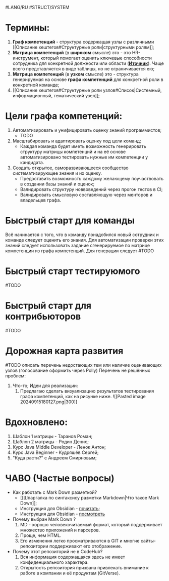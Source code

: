 #LANG/RU #STRUCT/SYSTEM 
# Термины:
1. **Граф компетенций** - структура содержащая узлы с различными [[Описание хештегов#Структурные роли|структурными ролям]];
2. **Матрица компетенций** (в **широком** смысле) это - это HR-инструмент, который помогает оценить ключевые способности сотрудника для конкретной должности или области (**[Иточник](https://b2b.productstar.ru/blog/obuchenie_pod_matrizu)**). Чаще всего представляется в виде таблицы, но не ограничивается ею;
3. **Матрица компетенций** (в **узком** смысле) это - структура генерируемая на основе **графа компетенций** для конкретной роли в конкретной команде;
4. [[Описание хештегов#Структурные роли узлов#Список|Системный, информационный, тематический узел]];
# Цели графа компетенций:
1. Автоматизировать и унифицировать оценку знаний программистов;
	- TODO
2. Масштабировать и адаптировать оценку под цели команд;
	- Каждая команда будет иметь возможность генерировать структуру матрицы компетенций и на её основе автоматизировано тестировать нужные им компетенции у кандидата.   
3. Создать открытое, саморазвивающееся сообщество систематизирующее знания и их оценку.
	- Предоставить возможность каждому желающему поучаствовать в создании базы знаний и оценок;
	- Валидировать структуру новвоведений через прогон тестов в CI;
	- Валидировать смысловую составляющую через менторов и владельцев графа.
# Быстрый старт для команды
Всё начинается с того, что в команду понадобился новый сотрудник и команде следует оценить его знания. Для автоматизации проверки этих знаний следует использовать задание сгенерируемое по матрице компетенции из графа компетенций.
Для генерации следует 
#TODO
# Быстрый старт тестируюмого
#TODO

# Быстрый старт для контрибьюторов
#TODO

# Дорожная карта развития
#TODO описать перечень недостающих тем или наличие оценивающих узлов (голосование оформить через Polly)
Перечень не решённых проблем:
 1. Что-то; 
Идеи для реализации:
	1. Предлагаю сделать визуализацию результатов тестирования графа компетенций, как на рисунке ниже.
	![[Pasted image 20240915180127.png|300]]

# Вдохновлено:
1. Шаблон 1 матрицы - Таранов Роман; 
2. Шаблон 2 матрицы - Родин Денис;
3. Курс Java Middle Developer - Ленок Антон;
4. Курс Java Beginner - Кудряшёв Сергей;
5. "Куда  расти?" с Андреем Смирновым;

# ЧАВО (Частые вопросы)
- Как работать с Mark Down разметкой?
	- [[Шпаргалка по синтаксису разметки Markdown|Что такое Mark Down]];
	- Инструкция для Obsidian - [почитать](https://publish.obsidian.md/help-ru/Начните+здесь);
	- Инструкция для Obsidian - [посмотреть](https://rutube.ru/video/bec4ef4f5aea83cc161ad98569e414af/)
- Почему выбран Mark Down ?
	1. MD - хорошо человекочитаемый формат, который поддерживает множество приложений и парсеров.
	2. Проще, чем HTML.
	3. Его изменения легко просматриваются в GIT и многие сайты-репозитории поддерживают его отображение.
- Почему этот репозиторий не в CodeHub?
	1. Вся информация содержащаяся здесь не имеет конфиденциального характера.
	2. Открытость репозитория призвана привлекать внимание к работе в компании  и её продуктам (GitVerse). 
